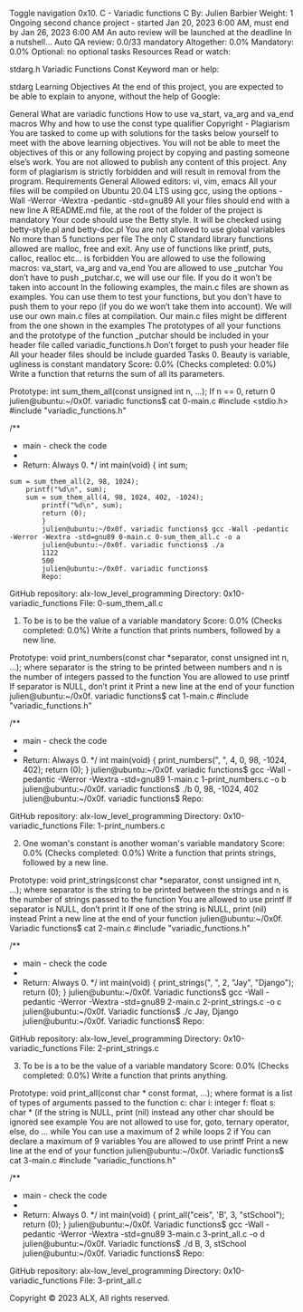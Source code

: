 Toggle navigation
0x10. C - Variadic functions
C
 By: Julien Barbier
  Weight: 1
   Ongoing second chance project - started Jan 20, 2023 6:00 AM, must end by Jan 26, 2023 6:00 AM
    An auto review will be launched at the deadline
    In a nutshell…
    Auto QA review: 0.0/33 mandatory
    Altogether:  0.0%
    Mandatory: 0.0%
    Optional: no optional tasks
    Resources
    Read or watch:

stdarg.h
Variadic Functions
Const Keyword
man or help:

stdarg
Learning Objectives
At the end of this project, you are expected to be able to explain to anyone, without the help of Google:

General
What are variadic functions
How to use va_start, va_arg and va_end macros
Why and how to use the const type qualifier
Copyright - Plagiarism
You are tasked to come up with solutions for the tasks below yourself to meet with the above learning objectives.
You will not be able to meet the objectives of this or any following project by copying and pasting someone else’s work.
You are not allowed to publish any content of this project.
Any form of plagiarism is strictly forbidden and will result in removal from the program.
Requirements
General
Allowed editors: vi, vim, emacs
All your files will be compiled on Ubuntu 20.04 LTS using gcc, using the options -Wall -Werror -Wextra -pedantic -std=gnu89
All your files should end with a new line
A README.md file, at the root of the folder of the project is mandatory
Your code should use the Betty style. It will be checked using betty-style.pl and betty-doc.pl
You are not allowed to use global variables
No more than 5 functions per file
The only C standard library functions allowed are malloc, free and exit. Any use of functions like printf, puts, calloc, realloc etc… is forbidden
You are allowed to use the following macros: va_start, va_arg and va_end
You are allowed to use _putchar
You don’t have to push _putchar.c, we will use our file. If you do it won’t be taken into account
In the following examples, the main.c files are shown as examples. You can use them to test your functions, but you don’t have to push them to your repo (if you do we won’t take them into account). We will use our own main.c files at compilation. Our main.c files might be different from the one shown in the examples
The prototypes of all your functions and the prototype of the function _putchar should be included in your header file called variadic_functions.h
Don’t forget to push your header file
All your header files should be include guarded
Tasks
0. Beauty is variable, ugliness is constant
mandatory
Score: 0.0% (Checks completed: 0.0%)
Write a function that returns the sum of all its parameters.

Prototype: int sum_them_all(const unsigned int n, ...);
If n == 0, return 0
julien@ubuntu:~/0x0f. variadic functions$ cat 0-main.c
#include <stdio.h>
#include "variadic_functions.h"

/**
 * main - check the code
  *
   * Return: Always 0.
    */
    int main(void)
    {
        int sum;

    sum = sum_them_all(2, 98, 1024);
        printf("%d\n", sum);
	    sum = sum_them_all(4, 98, 1024, 402, -1024);
	        printf("%d\n", sum);
		    return (0);
		    }
		    julien@ubuntu:~/0x0f. variadic functions$ gcc -Wall -pedantic -Werror -Wextra -std=gnu89 0-main.c 0-sum_them_all.c -o a
		    julien@ubuntu:~/0x0f. variadic functions$ ./a
		    1122
		    500
		    julien@ubuntu:~/0x0f. variadic functions$
		    Repo:

GitHub repository: alx-low_level_programming
Directory: 0x10-variadic_functions
File: 0-sum_them_all.c

1. To be is to be the value of a variable
mandatory
Score: 0.0% (Checks completed: 0.0%)
Write a function that prints numbers, followed by a new line.

Prototype: void print_numbers(const char *separator, const unsigned int n, ...);
where separator is the string to be printed between numbers
and n is the number of integers passed to the function
You are allowed to use printf
If separator is NULL, don’t print it
Print a new line at the end of your function
julien@ubuntu:~/0x0f. variadic functions$ cat 1-main.c
#include "variadic_functions.h"

/**
 * main - check the code
  *
   * Return: Always 0.
    */
    int main(void)
    {
        print_numbers(", ", 4, 0, 98, -1024, 402);
	    return (0);
	    }
	    julien@ubuntu:~/0x0f. variadic functions$ gcc -Wall -pedantic -Werror -Wextra -std=gnu89 1-main.c 1-print_numbers.c -o b
	    julien@ubuntu:~/0x0f. variadic functions$ ./b
	    0, 98, -1024, 402
	    julien@ubuntu:~/0x0f. variadic functions$
	    Repo:

GitHub repository: alx-low_level_programming
Directory: 0x10-variadic_functions
File: 1-print_numbers.c

2. One woman's constant is another woman's variable
mandatory
Score: 0.0% (Checks completed: 0.0%)
Write a function that prints strings, followed by a new line.

Prototype: void print_strings(const char *separator, const unsigned int n, ...);
where separator is the string to be printed between the strings
and n is the number of strings passed to the function
You are allowed to use printf
If separator is NULL, don’t print it
If one of the string is NULL, print (nil) instead
Print a new line at the end of your function
julien@ubuntu:~/0x0f. Variadic functions$ cat 2-main.c
#include "variadic_functions.h"

/**
 * main - check the code
  *
   * Return: Always 0.
    */
    int main(void)
    {
        print_strings(", ", 2, "Jay", "Django");
	    return (0);
	    }
	    julien@ubuntu:~/0x0f. Variadic functions$ gcc -Wall -pedantic -Werror -Wextra -std=gnu89 2-main.c 2-print_strings.c -o c
	    julien@ubuntu:~/0x0f. Variadic functions$ ./c
	    Jay, Django
	    julien@ubuntu:~/0x0f. Variadic functions$
	    Repo:

GitHub repository: alx-low_level_programming
Directory: 0x10-variadic_functions
File: 2-print_strings.c

3. To be is a to be the value of a variable
mandatory
Score: 0.0% (Checks completed: 0.0%)
Write a function that prints anything.

Prototype: void print_all(const char * const format, ...);
where format is a list of types of arguments passed to the function
c: char
i: integer
f: float
s: char * (if the string is NULL, print (nil) instead
any other char should be ignored
see example
You are not allowed to use for, goto, ternary operator, else, do ... while
You can use a maximum of
2 while loops
2 if
You can declare a maximum of 9 variables
You are allowed to use printf
Print a new line at the end of your function
julien@ubuntu:~/0x0f. Variadic functions$ cat 3-main.c
#include "variadic_functions.h"

/**
 * main - check the code
  *
   * Return: Always 0.
    */
    int main(void)
    {
        print_all("ceis", 'B', 3, "stSchool");
	    return (0);
	    }
	    julien@ubuntu:~/0x0f. Variadic functions$ gcc -Wall -pedantic -Werror -Wextra -std=gnu89 3-main.c 3-print_all.c -o d
	    julien@ubuntu:~/0x0f. Variadic functions$ ./d
	    B, 3, stSchool
	    julien@ubuntu:~/0x0f. Variadic functions$
	    Repo:

GitHub repository: alx-low_level_programming
Directory: 0x10-variadic_functions
File: 3-print_all.c

Copyright © 2023 ALX, All rights reserved.